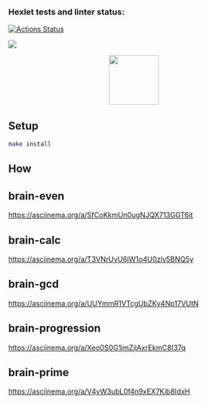 ### Hexlet tests and linter status:


[![Actions Status](https://github.com/kaolin223/frontend-project-44/workflows/hexlet-check/badge.svg)](https://github.com/kaolin223/frontend-project-44/actions)

<a href="https://codeclimate.com/github/kaolin223/frontend-project-44/maintainability"><img src="https://api.codeclimate.com/v1/badges/01eb719acaab2cf1e46d/maintainability" /></a>

<div id="header" align="center">
  <img src="https://media.giphy.com/media/M9gbBd9nbDrOTu1Mqx/giphy.gif" width="100"/>
</div>

## Setup
```bash
make install
```

## How 

## brain-even
https://asciinema.org/a/SfCoKkmUn0ugNJQX713GGT6it

## brain-calc
https://asciinema.org/a/T3VNrUvU6jW1o4U0zlv5BNQ5y

## brain-gcd
https://asciinema.org/a/UUYmmR1VTcgUbZKy4Np17VUtN

## brain-progression
https://asciinema.org/a/Xeo0S0G1jmZjlAxrEkmC8I37q

## brain-prime
https://asciinema.org/a/V4yW3ubL0f4n9xEX7Kib8IdxH
